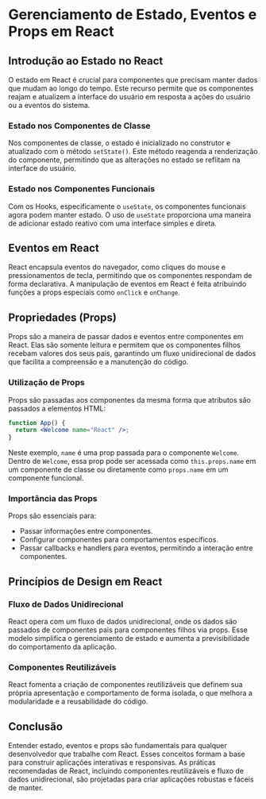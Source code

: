 # Gerenciamento de Estado, Eventos e Props em React

## Introdução ao Estado no React

O estado em React é crucial para componentes que precisam manter dados que mudam ao longo do tempo. Este recurso permite que os componentes reajam e atualizem a interface do usuário em resposta a ações do usuário ou a eventos do sistema.

### Estado nos Componentes de Classe
Nos componentes de classe, o estado é inicializado no construtor e atualizado com o método `setState()`. Este método reagenda a renderização do componente, permitindo que as alterações no estado se reflitam na interface do usuário.

### Estado nos Componentes Funcionais
Com os Hooks, especificamente o `useState`, os componentes funcionais agora podem manter estado. O uso de `useState` proporciona uma maneira de adicionar estado reativo com uma interface simples e direta.

## Eventos em React

React encapsula eventos do navegador, como cliques do mouse e pressionamentos de tecla, permitindo que os componentes respondam de forma declarativa. A manipulação de eventos em React é feita atribuindo funções a props especiais como `onClick` e `onChange`.

## Propriedades (Props)

Props são a maneira de passar dados e eventos entre componentes em React. Elas são somente leitura e permitem que os componentes filhos recebam valores dos seus pais, garantindo um fluxo unidirecional de dados que facilita a compreensão e a manutenção do código.

### Utilização de Props

Props são passadas aos componentes da mesma forma que atributos são passados a elementos HTML:

```jsx
function App() {
  return <Welcome name="React" />;
}
```

Neste exemplo, `name` é uma prop passada para o componente `Welcome`. Dentro de `Welcome`, essa prop pode ser acessada como `this.props.name` em um componente de classe ou diretamente como `props.name` em um componente funcional.

### Importância das Props

Props são essenciais para:
- Passar informações entre componentes.
- Configurar componentes para comportamentos específicos.
- Passar callbacks e handlers para eventos, permitindo a interação entre componentes.

## Princípios de Design em React

### Fluxo de Dados Unidirecional
React opera com um fluxo de dados unidirecional, onde os dados são passados de componentes pais para componentes filhos via props. Esse modelo simplifica o gerenciamento de estado e aumenta a previsibilidade do comportamento da aplicação.

### Componentes Reutilizáveis
React fomenta a criação de componentes reutilizáveis que definem sua própria apresentação e comportamento de forma isolada, o que melhora a modularidade e a reusabilidade do código.

## Conclusão

Entender estado, eventos e props são fundamentais para qualquer desenvolvedor que trabalhe com React. Esses conceitos formam a base para construir aplicações interativas e responsivas. As práticas recomendadas de React, incluindo componentes reutilizáveis e fluxo de dados unidirecional, são projetadas para criar aplicações robustas e fáceis de manter.
